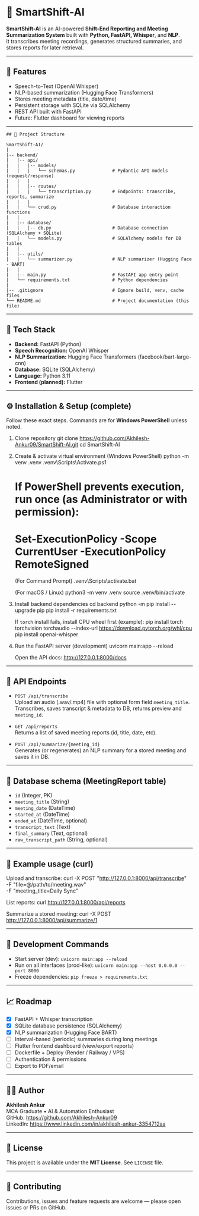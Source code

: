 # 🧠 SmartShift-AI

**SmartShift-AI** is an AI-powered **Shift-End Reporting and Meeting Summarization System** built with **Python, FastAPI, Whisper**, and **NLP**.  
It transcribes meeting recordings, generates structured summaries, and stores reports for later retrieval.

---

## 🚀 Features

- Speech-to-Text (OpenAI Whisper)  
- NLP-based summarization (Hugging Face Transformers)  
- Stores meeting metadata (title, date/time)  
- Persistent storage with SQLite via SQLAlchemy  
- REST API built with FastAPI  
- Future: Flutter dashboard for viewing reports

---

```text
## 🧱 Project Structure

SmartShift-AI/
|
|-- backend/
|   |-- api/
|   |   |-- models/
|   |   |   └── schemas.py              # Pydantic API models (request/response)
|   |   |
|   |   |-- routes/
|   |   |   └── transcription.py        # Endpoints: transcribe, reports, summarize
|   |   |
|   |   └── crud.py                     # Database interaction functions
|   |
|   |-- database/
|   |   |-- db.py                       # Database connection (SQLAlchemy + SQLite)
|   |   └── models.py                   # SQLAlchemy models for DB tables
|   |
|   |-- utils/
|   |   └── summarizer.py               # NLP summarizer (Hugging Face - BART)
|   |
|   |-- main.py                         # FastAPI app entry point
|   └── requirements.txt                # Python dependencies
|
|-- .gitignore                          # Ignore build, venv, cache files
└── README.md                           # Project documentation (this file)
```
---

## 🧰 Tech Stack


- **Backend:** FastAPI (Python)  
- **Speech Recognition:** OpenAI Whisper  
- **NLP Summarization:** Hugging Face Transformers (facebook/bart-large-cnn)  
- **Database:** SQLite (SQLAlchemy)  
- **Language:** Python 3.11  
- **Frontend (planned):** Flutter

---

## ⚙️ Installation & Setup (complete)

Follow these exact steps. Commands are for **Windows PowerShell** unless noted.

1) Clone repository
    git clone https://github.com/Akhilesh-Ankur09/SmartShift-AI.git
    cd SmartShift-AI

2) Create & activate virtual environment (Windows PowerShell)
    python -m venv .venv
    .venv\Scripts\Activate.ps1
    # If PowerShell prevents execution, run once (as Administrator or with permission):
    # Set-ExecutionPolicy -Scope CurrentUser -ExecutionPolicy RemoteSigned

   (For Command Prompt)
    .venv\Scripts\activate.bat

   (For macOS / Linux)
    python3 -m venv .venv
    source .venv/bin/activate

3) Install backend dependencies
    cd backend
    python -m pip install --upgrade pip
    pip install -r requirements.txt

   If `torch` install fails, install CPU wheel first (example):
    pip install torch torchvision torchaudio --index-url https://download.pytorch.org/whl/cpu
    pip install openai-whisper

4) Run the FastAPI server (development)
    uvicorn main:app --reload

   Open the API docs:
    http://127.0.0.1:8000/docs

---

## 🔌 API Endpoints

- `POST /api/transcribe`  
  Upload an audio (.wav/.mp4) file with optional form field `meeting_title`. Transcribes, saves transcript & metadata to DB, returns preview and `meeting_id`.

- `GET /api/reports`  
  Returns a list of saved meeting reports (id, title, date, etc).

- `POST /api/summarize/{meeting_id}`  
  Generates (or regenerates) an NLP summary for a stored meeting and saves it in DB.

---

## 💾 Database schema (MeetingReport table)

- `id` (Integer, PK)  
- `meeting_title` (String)  
- `meeting_date` (DateTime)  
- `started_at` (DateTime)  
- `ended_at` (DateTime, optional)  
- `transcript_text` (Text)  
- `final_summary` (Text, optional)  
- `raw_transcript_path` (String, optional)

---

## 🧪 Example usage (curl)

Upload and transcribe:
    curl -X POST "http://127.0.0.1:8000/api/transcribe" \
      -F "file=@/path/to/meeting.wav" \
      -F "meeting_title=Daily Sync"

List reports:
    curl http://127.0.0.1:8000/api/reports

Summarize a stored meeting:
    curl -X POST http://127.0.0.1:8000/api/summarize/1

---

## 🧭 Development Commands

- Start server (dev): `uvicorn main:app --reload`  
- Run on all interfaces (prod-like): `uvicorn main:app --host 0.0.0.0 --port 8000`  
- Freeze dependencies: `pip freeze > requirements.txt`

---

## 📈 Roadmap

- [x] FastAPI + Whisper transcription  
- [x] SQLite database persistence (SQLAlchemy)  
- [x] NLP summarization (Hugging Face BART)  
- [ ] Interval-based (periodic) summaries during long meetings  
- [ ] Flutter frontend dashboard (view/export reports)  
- [ ] Dockerfile + Deploy (Render / Railway / VPS)  
- [ ] Authentication & permissions  
- [ ] Export to PDF/email

---

## 🧑‍💻 Author

**Akhilesh Ankur**  
MCA Graduate • AI & Automation Enthusiast  
GitHub: https://github.com/Akhilesh-Ankur09  
LinkedIn: https://www.linkedin.com/in/akhilesh-ankur-3354712aa

---

## 🪪 License

This project is available under the **MIT License**. See `LICENSE` file.

---

## 🤝 Contributing

Contributions, issues and feature requests are welcome — please open issues or PRs on GitHub.

